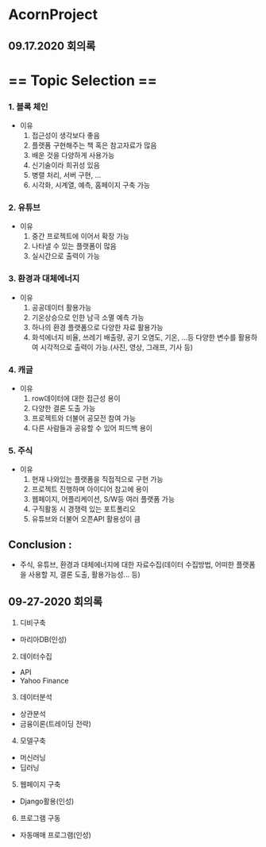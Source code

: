 # AcornProject

## 09.17.2020 회의록
# == Topic Selection ==
### 1. 블록 체인 
  - 이유 
    1) 접근성이 생각보다 좋음
    2) 플랫폼 구현해주는 책 혹은 참고자료가 많음
    3) 배운 것을 다양하게 사용가능
    4) 신기술이라 희귀성 있음
    5) 병렬 처리, 서버 구현, ...
    6) 시각화, 시계열, 예측, 홈페이지 구축 가능
### 2. 유튜브
  - 이유
    1) 중간 프로젝트에 이어서 확장 가능
    2) 나타낼 수 있는 플랫폼이 많음
    3) 실시간으로 출력이 가능
### 3. 환경과 대체에너지
  - 이유
    1) 공공데이터 활용가능
    2) 기온상승으로 인한 남극 소멸 예측 가능
    3) 하나의 환경 플랫폼으로 다양한 자료 활용가능
    4) 화석에너지 비율, 쓰레기 배출량, 공기 오염도, 기온, ...등 다양한 변수를 활용하여
       시각적으로 출력이 가능.(사진, 영상, 그래프, 기사 등)
### 4. 캐글
  - 이유
    1) row데이터에 대한 접근성 용이
    2) 다양한 결론 도출 가능
    3) 프로젝트와 더불어 공모전 참여 가능
    4) 다른 사람들과 공유할 수 있어 피드백 용이
### 5. 주식 
  - 이유
    1) 현재 나와있는 플랫폼을 직접적으로 구현 가능
    2) 프로젝트 진행하며 아이디어 참고에 용이
    3) 웹페이지, 어플리케이션, S/W등 여러 플랫폼 가능
    4) 구직활동 시 경쟁력 있는 포트폴리오
    5) 유튜브와 더불어 오픈API 활용성이 큼

## Conclusion :
  - 주식, 유튜브, 환경과 대체에너지에 대한 자료수집(데이터 수집방법, 어떠한 플랫폼을 사용할 지, 결론 도출, 활용가능성... 등)
  
## 09-27-2020 회의록
1. 디비구축
  - 마리아DB(인성)
2. 데이터수집
  - API
  - Yahoo Finance
3. 데이터분석
  - 상관분석
  - 금융이론(트레이딩 전략)
4. 모델구축
  - 머신러닝
  - 딥러닝
5. 웹페이지 구축
  - Django활용(인성)
6. 프로그램 구동
  - 자동매매 프로그램(인성)
